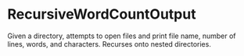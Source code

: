 # RecursiveWordCountOutput
Given a directory, attempts to open files and print file name, number of lines, words, and characters. Recurses onto nested directories.
